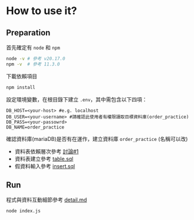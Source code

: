 # How to use it?

## Preparation

首先確定有 `node` 和 `npm` 

```bash
node -v # 參考 v20.17.0
npm -v  # 參考 11.3.0
```

下載依賴項目

```bash
npm install
```

設定環境變數，在根目錄下建立 `.env`，其中需包含以下四項：

```env
DB_HOST=<your-host> #e.g. localhost
DB_USER=<your-username> #請確認此使用者有權限讀取目標資料庫(order_practice)
DB_PASS=<your-passowrd>
DB_NAME=order_practice
```

確認資料庫(mariaDB)是否有在運作，建立資料庫 `order_practice` (名稱可以改)
- 資料表依賴層次參考 [討論#1](https://github.com/NFU-Database-Group/Order-Practice/discussions/1#discussioncomment-13127160)
- 資料表建立參考 [table.sql](../tables.sql)
- 假資料輸入參考 [insert.sql](../insert.sql)

## Run

程式與資料互動細節參考 [detail.md](./detail.md)

```bash
node index.js
```
